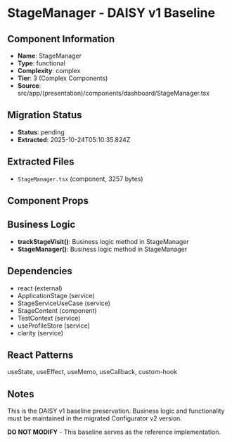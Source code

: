 # StageManager - DAISY v1 Baseline

## Component Information

- **Name**: StageManager
- **Type**: functional
- **Complexity**: complex
- **Tier**: 3 (Complex Components)
- **Source**: src/app/(presentation)/components/dashboard/StageManager.tsx

## Migration Status

- **Status**: pending
- **Extracted**: 2025-10-24T05:10:35.824Z

## Extracted Files

- `StageManager.tsx` (component, 3257 bytes)

## Component Props



## Business Logic

- **trackStageVisit()**: Business logic method in StageManager
- **StageManager()**: Business logic method in StageManager

## Dependencies

- react (external)
- ApplicationStage (service)
- StageServiceUseCase (service)
- StageContent (component)
- TestContext (service)
- useProfileStore (service)
- clarity (service)

## React Patterns

useState, useEffect, useMemo, useCallback, custom-hook

## Notes

This is the DAISY v1 baseline preservation. Business logic and functionality
must be maintained in the migrated Configurator v2 version.

**DO NOT MODIFY** - This baseline serves as the reference implementation.
